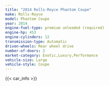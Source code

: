 ```yaml
---
title: "2014 Rolls-Royce Phantom Coupe"
make: Rolls-Royce
model: Phantom Coupe
year: 2014
engine-fuel-type: premium unleaded (required)
engine-hp: 453
engine-cylinders: 12
transmission-type: Automatic
driven-wheels: Rear wheel drive
number-of-doors: 2
market-category: Exotic,Luxury,Performance
vehicle-size: Large
vehicle-style: Coupe
---
```


{{< car_info >}}
